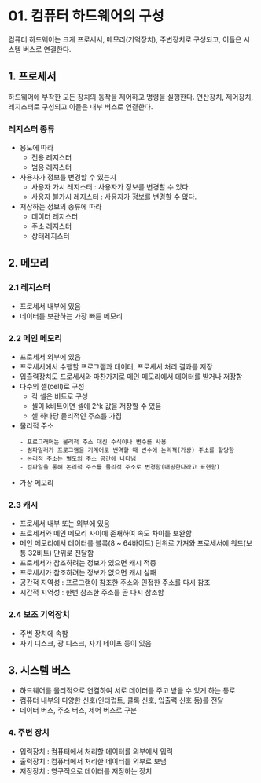 # 01. 컴퓨터 하드웨어의 구성

컴퓨터 하드웨어는 크게 프로세서, 메모리(기억장치), 주변장치로 구성되고, 이들은 시스템 버스로 연결한다.

## 1. 프로세서

하드웨어에 부착한 모든 장치의 동작을 제어하고 명령을 실행한다.
연산장치, 제어장치, 레지스터로 구성되고 이들은 내부 버스로 연결한다.

### 레지스터 종류

- 용도에 따라
  - 전용 레지스터
  - 범용 레지스터
- 사용자가 정보를 변경할 수 있는지
  - 사용자 가시 레지스터 : 사용자가 정보를 변경할 수 있다.
  - 사용자 불가시 레지스터 : 사용자가 정보를 변경할 수 없다.
- 저장하는 정보의 종류에 따라
  - 데이터 레지스터
  - 주소 레지스터
  - 상태레지스터

## 2. 메모리

### 2.1 레지스터

- 프로세서 내부에 있음
- 데이터를 보관하는 가장 빠른 메모리

### 2.2 메인 메모리

- 프로세서 외부에 있음
- 프로세서에서 수행할 프로그램과 데이터, 프로세서 처리 결과를 저장
- 입출력장치도 프로세서와 마찬가지로 메인 메모리에서 데이터를 받거나 저장함
- 다수의 셀(cell)로 구성
  - 각 셀은 비트로 구성
  - 셀이 k비트이면 셀에 2^k 값을 저장할 수 있음
  - 셀 하나당 물리적인 주소를 가짐
- 물리적 주소
  ```
  - 프로그래머는 물리적 주소 대신 수식이나 변수를 사용
  - 컴파일러가 프로그램을 기계어로 번역할 때 변수에 논리적(가상) 주소를 할당함
  - 논리적 주소는 별도의 주소 공간에 나타냄
  - 컴파일을 통해 논리적 주소를 물리적 주소로 변경함(매핑한다라고 표현함)
  ```
- 가상 메모리

### 2.3 캐시

- 프로세서 내부 또는 외부에 있음
- 프로세서와 메인 메모리 사이에 존재하여 속도 차이를 보완함
- 메인 메모리에서 데이터를 블록(8 ~ 64바이트) 단위로 가져와 프로세서에 워드(보통 32비트) 단위로 전달함
- 프로세서가 참조하려는 정보가 있으면 캐시 적중
- 프로세서가 참조하려는 정보가 없으면 캐시 실패
- 공간적 지역성 : 프로그램이 참조한 주소와 인접한 주소를 다시 참조
- 시간적 지역성 : 한번 참조한 주소를 곧 다시 참조함

### 2.4 보조 기억장치

- 주변 장치에 속함
- 자기 디스크, 광 디스크, 자기 테이프 등이 있음

## 3. 시스템 버스

- 하드웨어를 물리적으로 연결하여 서로 데이터를 주고 받을 수 있게 하는 통로
- 컴퓨터 내부의 다양한 신호(인터럽트, 클록 신호, 입출력 신호 등)를 전달
- 데이터 버스, 주소 버스, 제어 버스로 구분

### 4. 주변 장치

- 입력장치 : 컴퓨터에서 처리할 데이터를 외부에서 입력
- 출력장치 : 컴퓨터에서 처리한 데이터를 외부로 보냄
- 저장장치 : 영구적으로 데이터를 저장하는 장치

